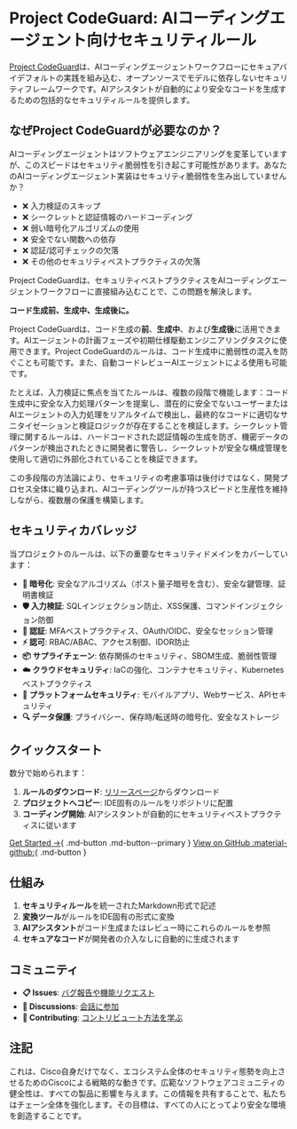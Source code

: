 # Project CodeGuard: AIコーディングエージェント向けセキュリティルール

[Project CodeGuard](https://github.com/project-codeguard/rules)は、AIコーディングエージェントワークフローにセキュアバイデフォルトの実践を組み込む、オープンソースでモデルに依存しないセキュリティフレームワークです。AIアシスタントが自動的により安全なコードを生成するための包括的なセキュリティルールを提供します。

## なぜProject CodeGuardが必要なのか？

AIコーディングエージェントはソフトウェアエンジニアリングを変革していますが、このスピードはセキュリティ脆弱性を引き起こす可能性があります。あなたのAIコーディングエージェント実装はセキュリティ脆弱性を生み出していませんか？

- ❌ 入力検証のスキップ
- ❌ シークレットと認証情報のハードコーディング
- ❌ 弱い暗号化アルゴリズムの使用
- ❌ 安全でない関数への依存
- ❌ 認証/認可チェックの欠落
- ❌ その他のセキュリティベストプラクティスの欠落

Project CodeGuardは、セキュリティベストプラクティスをAIコーディングエージェントワークフローに直接組み込むことで、この問題を解決します。

**コード生成前、生成中、生成後に。**

Project CodeGuardは、コード生成の**前**、**生成中**、および**生成後**に活用できます。AIエージェントの計画フェーズや初期仕様駆動エンジニアリングタスクに使用できます。Project CodeGuardのルールは、コード生成中に脆弱性の混入を防ぐことも可能です。また、自動コードレビューAIエージェントによる使用も可能です。

たとえば、入力検証に焦点を当てたルールは、複数の段階で機能します：コード生成中に安全な入力処理パターンを提案し、潜在的に安全でないユーザーまたはAIエージェントの入力処理をリアルタイムで検出し、最終的なコードに適切なサニタイゼーションと検証ロジックが存在することを検証します。シークレット管理に関するルールは、ハードコードされた認証情報の生成を防ぎ、機密データのパターンが検出されたときに開発者に警告し、シークレットが安全な構成管理を使用して適切に外部化されていることを検証できます。

この多段階の方法論により、セキュリティの考慮事項は後付けではなく、開発プロセス全体に織り込まれ、AIコーディングツールが持つスピードと生産性を維持しながら、複数層の保護を構築します。


## セキュリティカバレッジ

当プロジェクトのルールは、以下の重要なセキュリティドメインをカバーしています：

- **🔐 暗号化**: 安全なアルゴリズム（ポスト量子暗号を含む）、安全な鍵管理、証明書検証
- **🛡️ 入力検証**: SQLインジェクション防止、XSS保護、コマンドインジェクション防御
- **🔑 認証**: MFAベストプラクティス、OAuth/OIDC、安全なセッション管理
- **⚡ 認可**: RBAC/ABAC、アクセス制御、IDOR防止
- **📦 サプライチェーン**: 依存関係のセキュリティ、SBOM生成、脆弱性管理
- **☁️ クラウドセキュリティ**: IaCの強化、コンテナセキュリティ、Kubernetesベストプラクティス
- **📱 プラットフォームセキュリティ**: モバイルアプリ、Webサービス、APIセキュリティ
- **🔍 データ保護**: プライバシー、保存時/転送時の暗号化、安全なストレージ

## クイックスタート

数分で始められます：

1. **ルールのダウンロード**: [リリースページ](https://github.com/project-codeguard/rules/releases)からダウンロード
2. **プロジェクトへコピー**: IDE固有のルールをリポジトリに配置
3. **コーディング開始**: AIアシスタントが自動的にセキュリティベストプラクティスに従います

[Get Started →](getting-started.md){ .md-button .md-button--primary }
[View on GitHub :material-github:](https://github.com/project-codeguard/rules){ .md-button }

## 仕組み

1. **セキュリティルール**を統一されたMarkdown形式で記述
2. **変換ツール**がルールをIDE固有の形式に変換
3. **AIアシスタント**がコード生成またはレビュー時にこれらのルールを参照
4. **セキュアなコード**が開発者の介入なしに自動的に生成されます

## コミュニティ

- **📋 Issues**: [バグ報告や機能リクエスト](https://github.com/project-codeguard/rules/issues)
- **💬 Discussions**: [会話に参加](https://github.com/project-codeguard/rules/discussions)
- **🤝 Contributing**: [コントリビュート方法を学ぶ](https://github.com/project-codeguard/rules/blob/main/CONTRIBUTING.md)

## 注記

これは、Cisco自身だけでなく、エコシステム全体のセキュリティ態勢を向上させるためのCiscoによる戦略的な動きです。広範なソフトウェアコミュニティの健全性は、すべての製品に影響を与えます。この情報を共有することで、私たちはチェーン全体を強化します。その目標は、すべての人にとってより安全な環境を創造することです。
